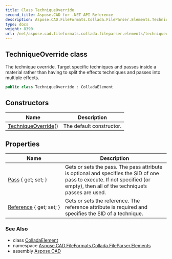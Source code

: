 ```yaml
---
title: Class TechniqueOverride
second_title: Aspose.CAD for .NET API Reference
description: Aspose.CAD.FileFormats.Collada.FileParser.Elements.TechniqueOverride class. The technique override. Target specific techniques and passes inside a material rather than having to split the effects techniques and passes into multiple effects
type: docs
weight: 8390
url: /net/aspose.cad.fileformats.collada.fileparser.elements/techniqueoverride/
---
```

## TechniqueOverride class

The technique override. Target specific techniques and passes inside a material rather than having to split the effects techniques and passes into multiple effects.

```csharp
public class TechniqueOverride : ColladaElement
```

## Constructors

| Name | Description |
| --- | --- |
| [TechniqueOverride](techniqueoverride/)() | The default constructor. |

## Properties

| Name | Description |
| --- | --- |
| [Pass](../../aspose.cad.fileformats.collada.fileparser.elements/techniqueoverride/pass/) { get; set; } | Gets or sets the pass. The pass attribute is optional and specifies the SID of one pass to execute. If not specified (or empty), then all of the technique’s passes are used. |
| [Reference](../../aspose.cad.fileformats.collada.fileparser.elements/techniqueoverride/reference/) { get; set; } | Gets or sets the reference. The reference attribute is required and specifies the SID of a technique. |

### See Also

* class [ColladaElement](../colladaelement/)
* namespace [Aspose.CAD.FileFormats.Collada.FileParser.Elements](../../aspose.cad.fileformats.collada.fileparser.elements/)
* assembly [Aspose.CAD](../../)


